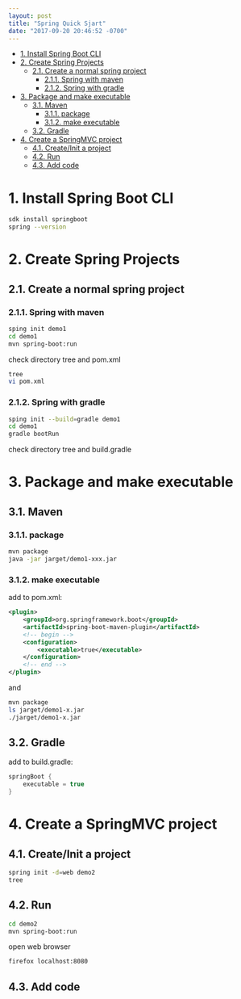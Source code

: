 ```yaml
---
layout: post
title: "Spring Quick Sjart"
date: "2017-09-20 20:46:52 -0700"
---
```


<!-- TOC -->

- [1. Install Spring Boot CLI](#1-install-spring-boot-cli)
- [2. Create Spring Projects](#2-create-spring-projects)
    - [2.1. Create a normal spring project](#21-create-a-normal-spring-project)
        - [2.1.1. Spring with maven](#211-spring-with-maven)
        - [2.1.2. Spring with gradle](#212-spring-with-gradle)
- [3. Package and make executable](#3-package-and-make-executable)
    - [3.1. Maven](#31-maven)
        - [3.1.1. package](#311-package)
        - [3.1.2. make executable](#312-make-executable)
    - [3.2. Gradle](#32-gradle)
- [4. Create a SpringMVC project](#4-create-a-springmvc-project)
    - [4.1. Create/Init a project](#41-createinit-a-project)
    - [4.2. Run](#42-run)
    - [4.3. Add code](#43-add-code)

<!-- /TOC -->

# 1. Install Spring Boot CLI

```bash
sdk install springboot
spring --version
```

# 2. Create Spring Projects

## 2.1. Create a normal spring project

### 2.1.1. Spring with maven

```bash
sping init demo1
cd demo1
mvn spring-boot:run
```

check directory tree and pom.xml

```bash
tree
vi pom.xml
```

### 2.1.2. Spring with gradle

```bash
sping init --build=gradle demo1
cd demo1
gradle bootRun
```

check directory tree and build.gradle

# 3. Package and make executable

## 3.1. Maven

### 3.1.1. package

```bash
mvn package
java -jar jarget/demo1-xxx.jar
```

### 3.1.2. make executable

add to pom.xml:

```xml
<plugin>
    <groupId>org.springframework.boot</groupId>
    <artifactId>spring-boot-maven-plugin</artifactId>
    <!-- begin -->
    <configuration>
        <executable>true</executable>
    </configuration>
    <!-- end -->
</plugin>
```

and
```bash
mvn package
ls jarget/demo1-x.jar
./jarget/demo1-x.jar
```

## 3.2. Gradle

add to build.gradle:

```groovy
springBoot {
    executable = true
}
```


# 4. Create a SpringMVC project

## 4.1. Create/Init a project
```bash
spring init -d=web demo2
tree
```

## 4.2. Run

```bash
cd demo2
mvn spring-boot:run
```

open web browser

```bash
firefox localhost:8080
```

## 4.3. Add code
